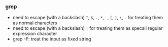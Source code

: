 ### grep

* need to escape (with a backslash) `^`, `$`, `.`, `*`, ` `, `[`, `]`, `\`, `-` for treating them as normal characters
* need to escape (with a backslash) `|` for treating them as specail regular expression character
* grep -F: treat the input as fixed string
